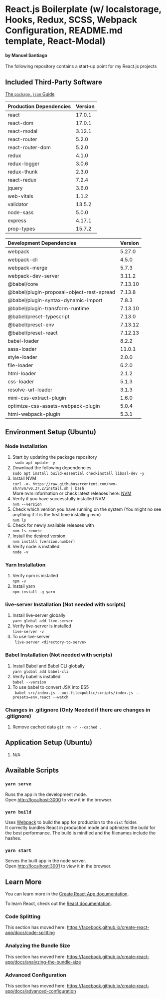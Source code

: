 # React.js Boilerplate (w/ localstorage, Hooks, Redux, SCSS, Webpack Configuration, README.md template, React-Modal)
#### by Manuel Santiago

The following repository contains a start-up point for my React.js projects

## Included Third-Party Software

[The `package.json` Guide](https://nodejs.dev/learn/the-package-json-guide)

|Production Dependencies|Version|
|:---|:---|
|react|17.0.1|  
|react-dom|17.0.1|
|react-modal|3.12.1|
|react-router|5.2.0|
|react-router-dom|5.2.0|
|redux|4.1.0|
|redux-logger|3.0.6|
|redux-thunk|2.3.0|
|react-redux|7.2.4|
|jquery|3.6.0|
|web-vitals|1.1.2|
|validator|13.5.2|
|node-sass|5.0.0|
|express|4.17.1|
|prop-types|15.7.2|

|Development Dependencies|Version|
|:---|:---|
|webpack|5.27.0|
|webpack-cli|4.5.0|
|webpack-merge|5.7.3|
|webpack-dev-server|3.11.2|
|@babel/core|7.13.10|
|@babel/plugin-proposal-object-rest-spread|7.13.8|
|@babel/plugin-syntax-dynamic-import|7.8.3|
|@babel/plugin-transform-runtime|7.13.10|
|@babel/preset-typescript|7.13.0|
|@babel/preset-env|7.13.12|
|@babel/preset-react|7.12.13|
|babel-loader|8.2.2|
|sass-loader|11.0.1|  
|style-loader|2.0.0|  
|file-loader|6.2.0|  
|html-loader|2.1.2|  
|css-loader|5.1.3|  
|resolve-url-loader|3.1.3|  
|mini-css-extract-plugin|1.6.0|  
|optimize-css-assets-webpack-plugin|5.0.4|  
|html-webpack-plugin|5.3.1|  

## Environment Setup (Ubuntu)

### Node Installation
1. Start by updating the package repository <br>
   ``` sudo apt update -y```
2. Download the following dependencies <br>
   ``` sudo apt install build-essential checkinstall libssl-dev -y ```
3. Install NVM <br>
   ``` curl -o- https://raw.githubusercontent.com/nvm-sh/nvm/v0.37.2/install.sh | bash ``` <br>
   More nvm information or check latest releases here: [NVM](https://github.com/nvm-sh/nvm/blob/master/README.md)
4. Verify if you have successfully installed NVM <br>
   ``` nvm --version ```
5. Check which version you have running on the system (You might no see anything if it is the first time installing nvm)<br>
   ``` nvm ls ```
6. Check for newly available releases with <br>
   ``` nvm ls-remote ```
7. Install the desired version <br>
   ``` nvm install [version.number] ```
8. Verify node is installed <br>
   ``` node -v ```

### Yarn Installation
1. Verify npm is installed <br>
   ``` npm -v ```
2. Install yarn <br>
   ``` npm install -g yarn ```

### live-server Installation (Not needed with scripts)
1. Install live-server globally <br>
   ``` yarn global add live-server ```
2. Verify live-server is installed  <br>
   ``` live-server -v ```
3. To use live-server <br>
   ``` live-server <directory-to-serve>```

### Babel Installation (Not needed with scripts)
1. Install Babel and Babel CLI globally <br>
   ``` yarn global add babel-cli ```
2. Verify babel is installed  <br>
   ``` babel --version ```
3. To use babel to convert JSX into ES5<br>
   ```  babel src/index.js --out-file=public/scripts/index.js --presets=env,react --watch ```

### Changes in .gitignore (Only Needed if there are changes in .gitignore)
1. Remove cached data
   ``` git rm -r --cached . ```

## Application Setup (Ubuntu)
1. N/A

## Available Scripts

### `yarn serve`

Runs the app in the development mode.<br>
Open [http://localhost:3000](http://localhost:3000) to view it in the browser.

### `yarn build`

Uses [Webpack](https://webpack.js.org/) to build the app for production to the `dist` folder.<br>
It correctly bundles React in production mode and optimizes the build for the best performance. The build is minified and the filenames include the hashes. <br>

### `yarn start`

Serves the built app in the node server.<br>
Open [http://localhost:3001](http://localhost:3001) to view it in the browser.

## Learn More

You can learn more in the [Create React App documentation](https://facebook.github.io/create-react-app/docs/getting-started).

To learn React, check out the [React documentation](https://reactjs.org/).

### Code Splitting

This section has moved here: https://facebook.github.io/create-react-app/docs/code-splitting

### Analyzing the Bundle Size

This section has moved here: https://facebook.github.io/create-react-app/docs/analyzing-the-bundle-size

### Advanced Configuration

This section has moved here: https://facebook.github.io/create-react-app/docs/advanced-configuration
